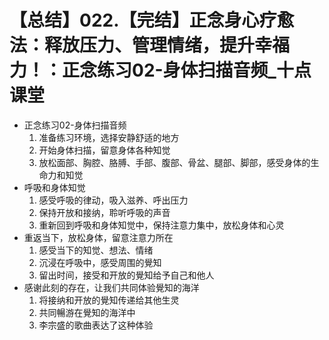 # 【总结】022.【完结】正念身心疗愈法：释放压力、管理情绪，提升幸福力！：正念练习02-身体扫描音频_十点课堂

-   正念练习02-身体扫描音频
    1.  准备练习环境，选择安静舒适的地方
    2.  开始身体扫描，留意身体各种知觉
    3.  放松面部、胸腔、胳膊、手部、腹部、骨盆、腿部、脚部，感受身体的生命力和知觉
-   呼吸和身体知觉
    1.  感受呼吸的律动，吸入滋养、呼出压力
    2.  保持开放和接纳，聆听呼吸的声音
    3.  重新回到呼吸和身体知觉中，保持注意力集中，放松身体和心灵
-   重返当下，放松身体，留意注意力所在
    1.  感受当下的知觉、想法、情绪
    2.  沉浸在呼吸中，感受周围的覺知
    3.  留出时间，接受和开放的覺知给予自己和他人
-   感谢此刻的存在，让我们共同体验覺知的海洋
    1.  将接纳和开放的覺知传递给其他生灵
    2.  共同暢游在覺知的海洋中
    3.  李宗盛的歌曲表达了这种体验